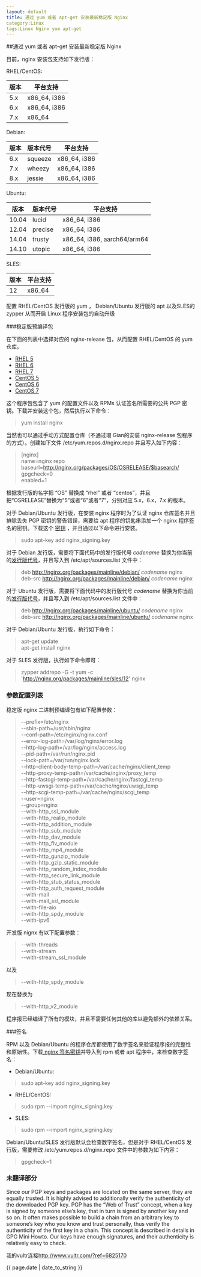 ```yaml
---
layout: default
title: 通过 yum 或者 apt-get 安装最新稳定版 Nginx
category:Linux
tags:Linux Nginx yum apt-get
---
```





##通过 yum 或者 apt-get 安装最新稳定版 Nginx


目前，nginx 安装包支持如下发行版：

RHEL/CentOS:


|版本|平台支持|
|---|---|
|5.x|x86_64, i386|
|6.x|x86_64, i386|
|7.x|x86_64|


Debian:


|版本|版本代号|平台支持|
|---|---|---|
|6.x|squeeze|x86_64, i386|
|7.x|wheezy|x86_64, i386|
|8.x|jessie|x86_64, i386|


Ubuntu:


|版本|版本代号|平台支持|
|---|---|---|
|10.04|lucid|x86_64, i386|
|12.04|precise|x86_64, i386|
|14.04|trusty|x86_64, i386, aarch64/arm64|
|14.10|utopic|x86_64, i386|


SLES:


|版本|平台支持|
|---|---|
|12|x86_64|


配置 RHEL/CentOS 发行版的 yum ， Debian/Ubuntu 发行版的 apt 以及SLES的 zypper 从而开启 Linux 程序安装包的自动升级

###稳定版预编译包

在下面的列表中选择对应的 nginx-release 包，从而配置 RHEL/CentOS 的 yum 仓库。

- [RHEL 5](http://nginx.org/packages/rhel/5/noarch/RPMS/nginx-release-rhel-5-0.el5.ngx.noarch.rpm)
- [RHEL 6](http://nginx.org/packages/rhel/6/noarch/RPMS/nginx-release-rhel-6-0.el6.ngx.noarch.rpm)
- [RHEL 7](http://nginx.org/packages/rhel/7/noarch/RPMS/nginx-release-rhel-7-0.el7.ngx.noarch.rpm)
- [CentOS 5](http://nginx.org/packages/centos/5/noarch/RPMS/nginx-release-centos-5-0.el5.ngx.noarch.rpm)
- [CentOS 6](http://nginx.org/packages/centos/6/noarch/RPMS/nginx-release-centos-6-0.el6.ngx.noarch.rpm)
- [CentOS 7](http://nginx.org/packages/centos/7/noarch/RPMS/nginx-release-centos-7-0.el7.ngx.noarch.rpm)

这个程序包包含了 yum 的配置文件以及 RPMs 认证签名所需要的公共 PGP 密钥。下载并安装这个包，然后执行以下命令：

> yum install nginx

当然也可以通过手动方式配置仓库（不通过珊 Gian的安装 nginx-release 包程序的方式）。创建如下文件 /etc/yum.repos.d/nginx.repo 并且写入如下内容：

> [nginx]  
> name=nginx repo  
> baseurl=http://nginx.org/packages/OS/OSRELEASE/$basearch/  
> gpgcheck=0  
> enabled=1

根据发行版的名字把 “OS” 替换成 “rhel” 或者 “centos”，并且把“OSRELEASE”替换为“5”或者“6”或者“7”，分别对应 5.x，6.x，7.x 的版本。

对于 Debian/Ubuntu 发行版，在安装 nginx 程序时为了认证 nginx 仓库签名并且排除丢失 PGP 密钥的警告错误，需要给 apt 程序的钥匙串添加一个 nginx 程序签名的密钥。下载这个 [密钥](http://nginx.org/keys/nginx_signing.key) ，并且通过以下命令进行安装。

> sudo apt-key add nginx_signing.key

对于 Debian 发行版，需要将下面代码中的发行版代号 *codename* 替换为你当前的[发行版代号](http://nginx.org/en/linux_packages.html#distributions)，并且写入到 /etc/apt/sources.list 文件中：

> deb http://nginx.org/packages/mainline/debian/ *codename* nginx   
> deb-src http://nginx.org/packages/mainline/debian/ *codename* nginx

对于 Ubuntu 发行版，需要将下面代码中的发行版代号 *codename* 替换为你当前的[发行版代号](http://nginx.org/en/linux_packages.html#distributions)，并且写入到 /etc/apt/sources.list 文件中：

> deb http://nginx.org/packages/mainline/ubuntu/ *codename* nginx  
> deb-src http://nginx.org/packages/mainline/ubuntu/ *codename* nginx

对于 Debian/Ubuntu 发行版，执行如下命令：

> apt-get update  
> apt-get install nginx

对于 SLES 发行版，执行如下命令即可：

> zypper addrepo -G -t yum -c 'http://nginx.org/packages/mainline/sles/12' nginx


### 参数配置列表

稳定版 nginx 二进制预编译包有如下配置参数：

> --prefix=/etc/nginx  
> --sbin-path=/usr/sbin/nginx  
> --conf-path=/etc/nginx/nginx.conf  
> --error-log-path=/var/log/nginx/error.log  
> --http-log-path=/var/log/nginx/access.log  
> --pid-path=/var/run/nginx.pid  
> --lock-path=/var/run/nginx.lock  
> --http-client-body-temp-path=/var/cache/nginx/client\_temp  
> --http-proxy-temp-path=/var/cache/nginx/proxy\_temp  
> --http-fastcgi-temp-path=/var/cache/nginx/fastcgi\_temp  
> --http-uwsgi-temp-path=/var/cache/nginx/uwsgi\_temp  
> --http-scgi-temp-path=/var/cache/nginx/scgi\_temp  
> --user=nginx  
> --group=nginx  
> --with-http\_ssl\_module  
> --with-http\_realip\_module  
> --with-http\_addition\_module  
> --with-http\_sub\_module  
> --with-http\_dav\_module  
> --with-http\_flv\_module  
> --with-http\_mp4\_module  
> --with-http\_gunzip\_module  
> --with-http\_gzip\_static\_module  
> --with-http\_random\_index\_module  
> --with-http\_secure\_link\_module  
> --with-http\_stub\_status\_module  
> --with-http\_auth\_request\_module  
> --with-mail  
> --with-mail\_ssl\_module  
> --with-file-aio  
> --with-http\_spdy_module  
> --with-ipv6  

开发版 nignx 有以下配置参数：

> --with-threads  
> --with-stream  
> --with-stream\_ssl_module  

以及

> --with-http\_spdy_module  

现在替换为

> --with-http\_v2_module

程序报已经编译了所有的模块，并且不需要任何其他的库以避免额外的依赖关系。

###签名

RPM 以及 Debian/Ubuntu 的程序仓库都使用了数字签名来验证程序报的完整性和原始性。下载[ nginx 签名密钥](http://nginx.org/keys/nginx_signing.key)并导入到 rpm 或者 apt 程序中，来检查数字签名：

- Debian/Ubuntu:
> sudo apt-key add nginx_signing.key

- RHEL/CentOS:
> sudo rpm --import nginx_signing.key

- SLES:
> sudo rpm --import nginx_signing.key

Debian/Ubuntu/SLES 发行版默认会检查数字签名，但是对于 RHEL/CentOS 发行版，需要修改 /etc/yum.repos.d/nginx.repo 文件中的参数为如下内容：

> gpgcheck=1

### 未翻译部分
Since our PGP keys and packages are located on the same server, they are equally trusted. It is highly advised to additionally verify the authenticity of the downloaded PGP key. PGP has the “Web of Trust” concept, when a key is signed by someone else’s key, that in turn is signed by another key and so on. It often makes possible to build a chain from an arbitrary key to someone’s key who you know and trust personally, thus verify the authenticity of the first key in a chain. This concept is described in details in GPG Mini Howto. Our keys have enough signatures, and their authenticity is relatively easy to check.

<p>我的vultr连接<a href="http://www.vultr.com/?ref=6825170">http://www.vultr.com/?ref=6825170</a></p>

<p>{{ page.date | date_to_string }}</p>
